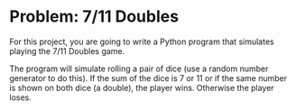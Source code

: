 # Problem: 7/11 Doubles

For this project, you are going to write a Python program that simulates playing the 7/11 Doubles game.

The program will simulate rolling a pair of dice (use a random number generator to do this). If the sum of the dice is 7 or 11 or if the same number is shown on both dice (a double), the player wins. Otherwise the player loses.